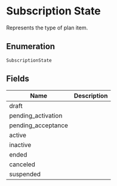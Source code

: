 # Subscription State

Represents the type of plan item.

## Enumeration

`SubscriptionState`

## Fields

| Name | Description |
|  --- | --- |
| draft |  |
| pending_activation |  |
| pending_acceptance |  |
| active |  |
| inactive |  |
| ended |  |
| canceled |  |
| suspended |  |
